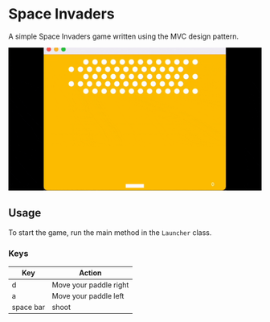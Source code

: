 # Space Invaders

A simple Space Invaders game written using the MVC design pattern.

![Demo](https://github.com/Plabick/Space-Invaders/blob/master/other/SpaceInvadersDemo.gif)

## Usage
To start the game, run the main method in the `Launcher` class.
### Keys

| Key       | Action                 |
|-----------|------------------------|
| d         | Move your paddle right |
| a         | Move your paddle left  |
| space bar | shoot                  |
